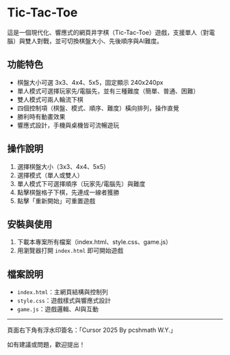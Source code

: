 # Tic-Tac-Toe

這是一個現代化、響應式的網頁井字棋（Tic-Tac-Toe）遊戲，支援單人（對電腦）與雙人對戰，並可切換棋盤大小、先後順序與AI難度。

## 功能特色
- 棋盤大小可選 3x3、4x4、5x5，固定顯示 240x240px
- 單人模式可選擇玩家先/電腦先，並有三種難度（簡單、普通、困難）
- 雙人模式可兩人輪流下棋
- 四個控制項（棋盤、模式、順序、難度）橫向排列，操作直覺
- 勝利時有動畫效果
- 響應式設計，手機與桌機皆可流暢遊玩

## 操作說明
1. 選擇棋盤大小（3x3、4x4、5x5）
2. 選擇模式（單人或雙人）
3. 單人模式下可選擇順序（玩家先/電腦先）與難度
4. 點擊棋盤格子下棋，先連成一線者獲勝
5. 點擊「重新開始」可重置遊戲

## 安裝與使用
1. 下載本專案所有檔案（index.html、style.css、game.js）
2. 用瀏覽器打開 `index.html` 即可開始遊戲

## 檔案說明
- `index.html`：主網頁結構與控制列
- `style.css`：遊戲樣式與響應式設計
- `game.js`：遊戲邏輯、AI與互動

---

頁面右下角有浮水印簽名：「Cursor 2025 By pcshmath W.Y.」

如有建議或問題，歡迎提出！ 